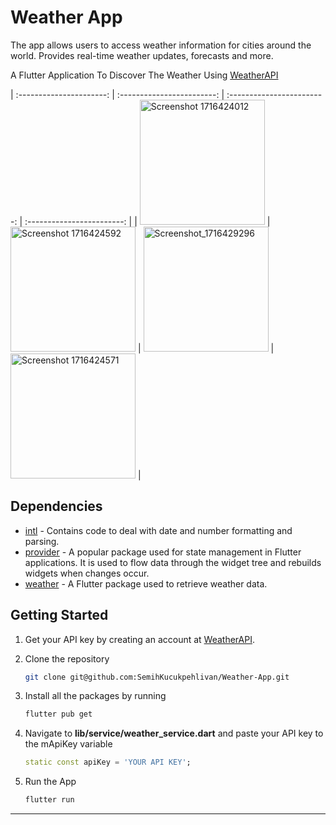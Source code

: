 
# Weather App

The app allows users to access weather information for cities around the world. Provides real-time weather updates, forecasts and more.

A Flutter Application To Discover The Weather Using [WeatherAPI](https://openweathermap.org/)

| :----------------------: | :------------------------: | :------------------------: | :------------------------: |
| <img src="https://github.com/SemihKucukpehlivan/Weather-App/assets/94116102/08e2e450-e1cf-46b4-b343-ed2e3d8aed0f" alt="Screenshot 1716424012" width="200"> | <img src="https://github.com/SemihKucukpehlivan/Weather-App/assets/94116102/ee1c115c-d2e0-41e2-b86a-934aa4fbfc7d" alt="Screenshot 1716424592" width="200"> | <img src="https://github.com/SemihKucukpehlivan/Weather-App/assets/94116102/7bdee506-6883-4851-9aa7-b6ae27de0c78" alt="Screenshot_1716429296" width="200"> | <img src="https://github.com/SemihKucukpehlivan/Weather-App/assets/94116102/d69b3428-09d9-4ee5-9693-e39d6731f63d" alt="Screenshot 1716424571" width="200"> |


## Dependencies
- [intl](https://pub.dev/packages/intl) - Contains code to deal with date and number formatting and parsing.
- [provider](https://pub.dev/packages/provider) - A popular package used for state management in Flutter applications. It is used to flow data through the widget tree and rebuilds widgets when changes occur.
- [weather](https://pub.dev/packages/weather) - A Flutter package used to retrieve weather data.


## Getting Started
1. Get your API key by creating an account at [WeatherAPI](https://www.weatherapi.com).
2. Clone the repository

   ```sh
   git clone git@github.com:SemihKucukpehlivan/Weather-App.git
   ```
3. Install all the packages by running
   ```sh
   flutter pub get
   ```
4. Navigate to **lib/service/weather_service.dart** and paste your API key to the mApiKey variable
   ```dart
   static const apiKey = 'YOUR API KEY';
   ```
5. Run the App
   ```dart
   flutter run
   ```
---
